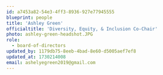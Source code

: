 ```yaml
---
id: a7453a82-54e3-4ff3-8936-927e77945555
blueprint: people
title: 'Ashley Green'
officialtitle: 'Diversity, Equity, & Inclusion Co-Chair'
photo: ashley-green-headshot.JPG
role:
  - board-of-directors
updated_by: 1179db75-8eeb-4bad-8e60-d5005aef7ef8
updated_at: 1730214008
email: ashelyegreen2019@gmail.com
---
```

